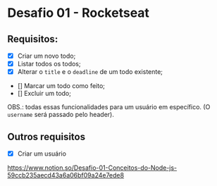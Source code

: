 # Desafio 01 - Rocketseat

## Requisitos:
- [X] Criar um novo todo;
- [X] Listar todos os todos;
- [X] Alterar o `title` e o `deadline` de um todo existente;
- [] Marcar um todo como feito;
- [] Excluir um todo;

OBS.: todas essas funcionalidades para um usuário em específico. (O `username` será passado pelo header).

## Outros requisitos
- [X] Criar um usuário



https://www.notion.so/Desafio-01-Conceitos-do-Node-js-59ccb235aecd43a6a06bf09a24e7ede8